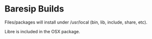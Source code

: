 # Baresip Builds

Files/packages will install under /usr/local (bin, lib, include, share, etc).

Libre is included in the OSX package.